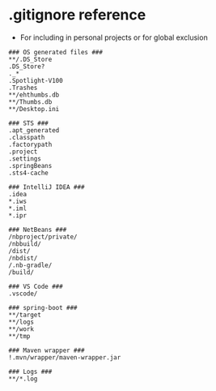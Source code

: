 # .gitignore reference

* For including in personal projects or for global exclusion

```
### OS generated files ###
**/.DS_Store
.DS_Store?
._*
.Spotlight-V100
.Trashes
**/ehthumbs.db
**/Thumbs.db
**/Desktop.ini

### STS ###
.apt_generated
.classpath
.factorypath
.project
.settings
.springBeans
.sts4-cache

### IntelliJ IDEA ###
.idea
*.iws
*.iml
*.ipr

### NetBeans ###
/nbproject/private/
/nbbuild/
/dist/
/nbdist/
/.nb-gradle/
/build/

### VS Code ###
.vscode/

### spring-boot ###
**/target
**/logs
**/work
**/tmp

### Maven wrapper ###
!.mvn/wrapper/maven-wrapper.jar

### Logs ###
**/*.log
```
